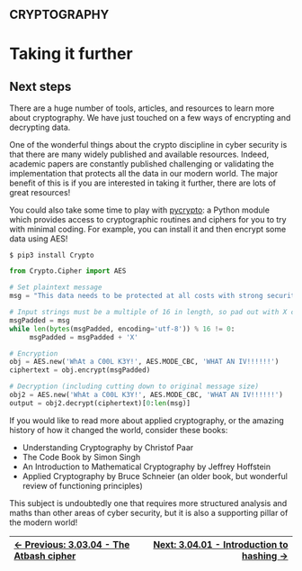 ## CRYPTOGRAPHY

# Taking it further

## Next steps

There are a huge number of tools, articles, and resources to learn
more about cryptography. We have just touched on a few ways of
encrypting and decrypting data.

One of the wonderful things about the crypto discipline in cyber
security is that there are many widely published and available
resources. Indeed, academic papers are constantly published challenging
or validating the implementation that protects all the data in our
modern world. The major benefit of this is if you are interested in
taking it further, there are lots of great resources!

You could also take some time to play with [pycrypto](https://pypi.org/project/pycrypto/):
 a Python module which provides access to cryptographic routines and
ciphers for you to try with minimal coding. For example, you can install
 it and then encrypt some data using AES!

```console
$ pip3 install Crypto
```

```py
from Crypto.Cipher import AES

# Set plaintext message
msg = "This data needs to be protected at all costs with strong security"

# Input strings must be a multiple of 16 in length, so pad out with X chars
msgPadded = msg
while len(bytes(msgPadded, encoding='utf-8')) % 16 != 0:
     msgPadded = msgPadded + 'X'

# Encryption
obj = AES.new('WhAt a C00L K3Y!', AES.MODE_CBC, 'WHAT AN IV!!!!!!')
ciphertext = obj.encrypt(msgPadded)

# Decryption (including cutting down to original message size)
obj2 = AES.new('WhAt a C00L K3Y!', AES.MODE_CBC, 'WHAT AN IV!!!!!!')
output = obj2.decrypt(ciphertext)[0:len(msg)]
```

If you would like to read more about applied cryptography, or the
amazing history of how it changed the world, consider these books:

* Understanding Cryptography by Christof Paar
* The Code Book by Simon Singh
* An Introduction to Mathematical Cryptography by Jeffrey Hoffstein
* Applied Cryptography by Bruce Schneier (an older book, but wonderful review of functioning principles)

This subject is undoubtedly one that requires more structured
analysis and maths than other areas of cyber security, but it is also a
supporting pillar of the modern world!

<div align="center">

[← Previous: 3.03.04 - The Atbash cipher](TheAtbashCipher3.3.4.md) | [Next: 3.04.01 - Introduction to hashing →](IntroductionToHashing3.4.1.md)
:-|-:
